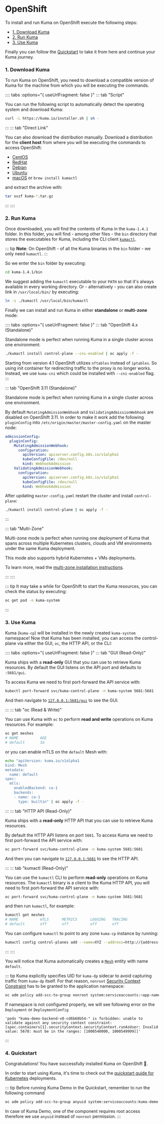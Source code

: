 # OpenShift

To install and run Kuma on OpenShift execute the following steps:

* [1. Download Kuma](#_1-download-kuma)
* [2. Run Kuma](#_2-run-kuma)
* [3. Use Kuma](#_3-use-kuma)

Finally you can follow the [Quickstart](#_4-quickstart) to take it from here and continue your Kuma journey.

### 1. Download Kuma

To run Kuma on OpenShift, you need to download a compatible version of Kuma for the machine from which you will be executing the commands.

:::: tabs :options="{ useUrlFragment: false }"
::: tab "Script"

You can run the following script to automatically detect the operating system and download Kuma:

```sh
curl -L https://kuma.io/installer.sh | sh -
```

:::
::: tab "Direct Link"

You can also download the distribution manually. Download a distribution for the **client host** from where you will be executing the commands to access OpenShift:

* [CentOS](https://download.konghq.com/mesh-alpine/kuma-1.4.1-centos-amd64.tar.gz)
* [RedHat](https://download.konghq.com/mesh-alpine/kuma-1.4.1-rhel-amd64.tar.gz)
* [Debian](https://download.konghq.com/mesh-alpine/kuma-1.4.1-debian-amd64.tar.gz)
* [Ubuntu](https://download.konghq.com/mesh-alpine/kuma-1.4.1-ubuntu-amd64.tar.gz)
* [macOS](https://download.konghq.com/mesh-alpine/kuma-1.4.1-darwin-amd64.tar.gz) or `brew install kumactl`

and extract the archive with:

```sh
tar xvzf kuma-*.tar.gz
```

:::
::::

### 2. Run Kuma

Once downloaded, you will find the contents of Kuma in the `kuma-1.4.1` folder. In this folder, you will find - among other files - the `bin` directory that stores the executables for Kuma, including the CLI client [`kumactl`](../documentation/cli/#kumactl).

::: tip
**Note**: On OpenShift - of all the Kuma binaries in the `bin` folder - we only need `kumactl`.
:::

So we enter the `bin` folder by executing:

```sh
cd kuma-1.4.1/bin
```

We suggest adding the `kumactl` executable to your `PATH` so that it's always available in every working directory. Or - alternatively - you can also create link in `/usr/local/bin/` by executing:

```sh
ln -s ./kumactl /usr/local/bin/kumactl
```

Finally we can install and run Kuma in either **standalone** or **multi-zone** mode:

:::: tabs :options="{ useUrlFragment: false }"
::: tab "OpenShift 4.x (Standalone)"

Standalone mode is perfect when running Kuma in a single cluster across one environment:

```sh
./kumactl install control-plane --cni-enabled | oc apply -f -
```

Starting from version 4.1 OpenShift utilizes `nftables` instead of `iptables`. So using init container for redirecting traffic to the proxy is no longer works. Instead, we use `kuma-cni` which could be installed with `--cni-enabled` flag.
:::

::: tab "OpenShift 3.11 (Standalone)"

Standalone mode is perfect when running Kuma in a single cluster across one environment.

By default `MutatingAdmissionWebhook` and `ValidatingAdmissionWebhook` are disabled on OpenShift 3.11.
In order to make it work add the following `pluginConfig` into `/etc/origin/master/master-config.yaml` on the master node:

```yaml
admissionConfig:
  pluginConfig:
    MutatingAdmissionWebhook:
      configuration:
        apiVersion: apiserver.config.k8s.io/v1alpha1
        kubeConfigFile: /dev/null
        kind: WebhookAdmission
    ValidatingAdmissionWebhook:
      configuration:
        apiVersion: apiserver.config.k8s.io/v1alpha1
        kubeConfigFile: /dev/null
        kind: WebhookAdmission
```
After updating `master-config.yaml` restart the cluster and install `control-plane`:
```sh
./kumactl install control-plane | oc apply -f -
```

:::

::: tab "Multi-Zone"

Multi-zone mode is perfect when running one deployment of Kuma that spans across multiple Kubernetes clusters, clouds and VM environments under the same Kuma deployment. 

This mode also supports hybrid Kubernetes + VMs deployments.

To learn more, read the [multi-zone installation instructions](../documentation/deployments/).

:::
::::

::: tip
It may take a while for OpenShift to start the Kuma resources, you can check the status by executing:

```sh
oc get pod -n kuma-system
```
:::

### 3. Use Kuma

Kuma (`kuma-cp`) will be installed in the newly created `kuma-system` namespace! Now that Kuma has been installed, you can access the control-plane via either the GUI, `oc`, the HTTP API, or the CLI:

:::: tabs :options="{ useUrlFragment: false }"
::: tab "GUI (Read-Only)"

Kuma ships with a **read-only** GUI that you can use to retrieve Kuma resources. By default the GUI listens on the API port and defaults to `:5681/gui`. 

To access Kuma we need to first port-forward the API service with:

```sh
kubectl port-forward svc/kuma-control-plane -n kuma-system 5681:5681
```

And then navigate to [`127.0.0.1:5681/gui`](http://127.0.0.1:5681/gui) to see the GUI.

:::
::: tab "oc (Read & Write)"

You can use Kuma with `oc` to perform **read and write** operations on Kuma resources. For example:

```sh
oc get meshes
# NAME          AGE
# default       1m
```

or you can enable mTLS on the `default` Mesh with:

```sh
echo "apiVersion: kuma.io/v1alpha1
kind: Mesh
metadata:
  name: default
spec:
  mtls:
    enabledBackend: ca-1
    backends:
    - name: ca-1
      type: builtin" | oc apply -f -
```

:::
::: tab "HTTP API (Read-Only)"

Kuma ships with a **read-only** HTTP API that you can use to retrieve Kuma resources. 

By default the HTTP API listens on port `5681`. To access Kuma we need to first port-forward the API service with:

```sh
oc port-forward svc/kuma-control-plane -n kuma-system 5681:5681
```

And then you can navigate to [`127.0.0.1:5681`](http://127.0.0.1:5681) to see the HTTP API.

:::
::: tab "kumactl (Read-Only)"

You can use the `kumactl` CLI to perform **read-only** operations on Kuma resources. The `kumactl` binary is a client to the Kuma HTTP API, you will need to first port-forward the API service with:

```sh
oc port-forward svc/kuma-control-plane -n kuma-system 5681:5681
```

and then run `kumactl`, for example:

```sh
kumactl get meshes
# NAME          mTLS      METRICS      LOGGING   TRACING
# default       off       off          off       off
```

You can configure `kumactl` to point to any zone `kuma-cp` instance by running:

```sh
kumactl config control-planes add --name=XYZ --address=http://{address-to-kuma}:5681
```
:::
::::

You will notice that Kuma automatically creates a [`Mesh`](../../policies/mesh) entity with name `default`.

::: tip
Kuma explicitly specifies UID for `kuma-dp` sidecar to avoid capturing traffic from `kuma-dp` itself. For that reason, `nonroot` [Security Context Constraint](https://docs.openshift.com/container-platform/latest/authentication/managing-security-context-constraints.html) has to be granted to the application namespace:
```sh
oc adm policy add-scc-to-group nonroot system:serviceaccounts:<app-namespace>
```

If namespace is not configured properly, we will see following error on the `Deployment` or `DeploymentConfig`
```
'pods "kuma-demo-backend-v0-cd6b68b54-" is forbidden: unable to validate against any security context constraint: [spec.containers[1].securityContext.securityContext.runAsUser: Invalid value: 5678: must be in the ranges: [1000540000, 1000549999]]'
```

:::

### 4. Quickstart

Congratulations! You have successfully installed Kuma on OpenShift 🚀. 

In order to start using Kuma, it's time to check out the [quickstart guide for Kubernetes](../quickstart/kubernetes/) deployments.

::: tip
Before running Kuma Demo in the Quickstart, remember to run the following command
```sh
oc adm policy add-scc-to-group anyuid system:serviceaccounts:kuma-demo
```
In case of Kuma Demo, one of the component requires root access therefore we use `anyuid` instead of `nonroot` permission.
:::
